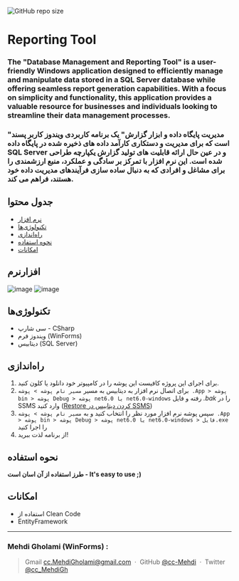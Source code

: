 ![GitHub repo size](https://img.shields.io/github/repo-size/cc-Mehdi/Library-WPF-)

# Reporting Tool

### The "Database Management and Reporting Tool" is a user-friendly Windows application designed to efficiently manage and manipulate data stored in a SQL Server database while offering seamless report generation capabilities. With a focus on simplicity and functionality, this application provides a valuable resource for businesses and individuals looking to streamline their data management processes.

### "مدیریت پایگاه داده و ابزار گزارش" یک برنامه کاربردی ویندوز کاربر پسند است که برای مدیریت و دستکاری کارآمد داده های ذخیره شده در پایگاه داده SQL Server و در عین حال ارائه قابلیت های تولید گزارش یکپارچه طراحی شده است. این نرم افزار با تمرکز بر سادگی و عملکرد، منبع ارزشمندی را برای مشاغل و افرادی که به دنبال ساده سازی فرآیندهای مدیریت داده خود هستند، فراهم می کند.



## جدول محتوا
* [نرم‌ افزار](#نرمافزار)
* [تکنولوژی‌ها](#تکنولوژیها)
* [راه‌اندازی](#راهاندازی)
* [نحوه استفاده](#نحوه-استفاده)
* [امکانات](#امکانات)

  
## نرم‎‌‎‌افزار
![image](https://github.com/cc-Mehdi/Library-WPF-/assets/57840939/3611e7b9-2fa8-4af3-8c52-09059722f004)
![image](https://github.com/cc-Mehdi/Library-WPF-/assets/57840939/3704862d-c33d-4c54-b884-0b6a93eddb46)


## تکنولوژی‌ها
* سی شارپ - CSharp
* ویندوز فرم (WinForms)
* دیتابیس (SQL Server)

## راه‌اندازی
1. برای اجرای این پروژه کافیست این پوشه را در کامپیوتر خود دانلود یا کلون کنید.
2.  برای اتصال نرم افزار به دیتابیس به مسیر `مسیر نام پوشه > پوشه .App > پوشه bin > پوشه Debug > پوشه net6.0 یا net6.0-windows` رفته و فایل *.bak* را در SSMS وارد کنید ([Restore کردن دیتابیس در SSMS](https://github.com/cc-Mehdi/SSMS-Guide#backup-and-restore-%D9%BE%D8%B4%D8%AA%DB%8C%D8%A8%D8%A7%D9%86-%DA%AF%DB%8C%D8%B1%DB%8C-%D9%88-%D8%A8%D8%A7%D8%B2%DB%8C%D8%A7%D8%A8%DB%8C))
3. سپس پوشه نرم افزار مورد نظر را انتخاب کنید و به `مسیر نام پوشه > پوشه .App > پوشه bin > پوشه Debug > پوشه net6.0 یا net6.0-windows > فایل.exe` را اجرا کنید
4. از برنامه لذت ببرید!

## نحوه استفاده
**طرز استفاده از آن اسان است - It's easy to use ;)**

## امکانات
* استفاده از Clean Code
* EntityFramework



---
### Mehdi Gholami (WinForms) : 
> Gmail [cc.MehdiGholami@gmail.com](cc.MehdiGholami@gmail.com) &nbsp;&middot;&nbsp;
> GitHub [@cc-Mehdi](https://github.com/cc-Mehdi) &nbsp;&middot;&nbsp;
> Twitter [@cc_MehdiGh](https://twitter.com/cc_mehdigh)
